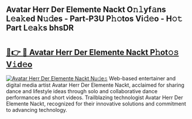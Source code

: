 ## Avatar Herr Der Elemente Nackt O𝚗𝚕yf𝚊ns L𝚎a𝚔ed N𝚞𝚍es - Part-P3U P𝚑𝚘tos Vi𝚍𝚎o - H𝚘𝚝 Part L𝚎a𝚔s bhsDR

# <h2><a href="http://kf7u20f.oniu.top/?m=Avatar+Herr+Der+Elemente+Nackt">🔗👉 🔴 Avatar Herr Der Elemente Nackt P𝚑ot𝚘𝚜 V𝚒d𝚎o</a></h2>

[![Avatar Herr Der Elemente Nackt Nu𝚍e𝚜](https://i.imgur.com/0qMVB7G.gif)](http://kf7u20f.oniu.top/?m=Avatar+Herr+Der+Elemente+Nackt)
Web-based entertainer and digital media artist Avatar Herr Der Elemente Nackt, acclaimed for sharing dance and lifestyle ideas through solo and collaborative dance performances and short videos. Trailblazing technologist Avatar Herr Der Elemente Nackt, recognized for their innovative solutions and commitment to advancing technology.  

